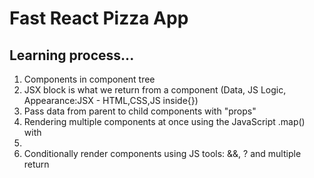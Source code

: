 # Fast React Pizza App
## Learning process...
1. Components in component tree
2. JSX block is what we return from a component (Data, JS Logic, Appearance:JSX - HTML,CSS,JS inside{})
3. Pass data from parent to child components with "props"
4. Rendering multiple components at once using the JavaScript .map() with <li></li>
5. Conditionally render components using JS tools: &&, ? and multiple return


